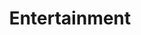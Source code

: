 ---
layout: classification
title: Entertainment
image: /img/previewimg.png
featured: false
applications: false
tags:
 - Movies
 - TV Shows
classification_partners:
  - type: Classification Supporter
    list:
      - name: Rotaract Bangalore East
        img: /img/partners/rbe.png
      - name: Rotaract Bangalore East
        img: /img/partners/rbe.png
description:
  Entertainment has always been one of the most important industries in history. Storytelling, music, drama, dance, and different kinds of performance exist in all cultures and have developed into sophisticated forms. Engaging the audience is the most important aspect of any form of entertainment. Learn how to become a better entertainer and how to raise to the top in your field.
# mentors:
#   - name: Rtn. Krishna B Mariyanka
#     company: Ajira Global
#     img: /img/mentors/krishnabmariyanka.jpeg
#     social:
#       linkedin: https://www.linkedin.com/in/krishnamariyanka/
#       twitter: https://twitter.com/KMariyanka
#       facebook: https://www.facebook.com/krishnamariyanka
#       instagram: https://www.instagram.com/krishnabmariyanka/
#     introduction: An effectual consultant, a stunning speaker and a cogent trainer in the global brand and communications industry, Krishna B. Mariyanka, more fondly known as Brand Kitty, began his professional career in the field of public relations 20+ years ago. It was quickly followed by key internal and external communication assignments in some very large, multinational corporations.
---